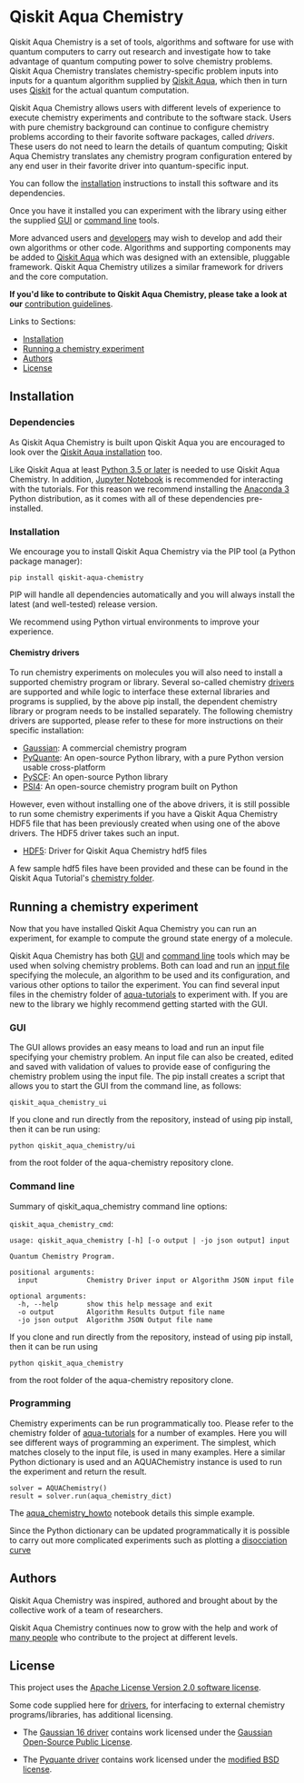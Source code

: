 # Qiskit Aqua Chemistry

Qiskit Aqua Chemistry is a set of tools, algorithms and software for use with quantum computers
to carry out research and investigate how to take advantage of quantum computing power to solve chemistry
problems. Qiskit Aqua Chemistry translates chemistry-specific problem inputs into inputs for a quantum algorithm
supplied by [Qiskit Aqua](https://github.com/Qiskit/aqua), which then in turn uses
[Qiskit](https://www.qiskit.org/) for the actual quantum computation.

Qiskit Aqua Chemistry allows users with different levels of experience to execute chemistry experiments and
contribute to the software stack.  Users with pure chemistry background can continue to configure chemistry
problems according to their favorite software packages, called *drivers*.  These users do not need to learn the
details of quantum computing; Qiskit Aqua Chemistry translates any chemistry program configuration entered by
any end user in their favorite driver into quantum-specific input.

You can follow the [installation](#installation) instructions to install this software and its dependencies.

Once you have it installed you can experiment with the library using either the supplied [GUI](#gui) or
[command line](#command-line) tools.

More advanced users and [developers](qiskit_aqua_chemistry#developers) may wish to develop and add their own
algorithms or other code. Algorithms and supporting components may be added to
[Qiskit Aqua](https://github.com/Qiskit/aqua) which was designed with an extensible, pluggable
framework. Qiskit Aqua Chemistry utilizes a similar framework for drivers and the core computation.

**If you'd like to contribute to Qiskit Aqua Chemistry, please take a look at our**
[contribution guidelines](.github/CONTRIBUTING.rst).

Links to Sections:

* [Installation](#installation)
* [Running a chemistry experiment](#running-a-chemistry-experiment)
* [Authors](#authors-alphabetical)
* [License](#license)

## Installation

### Dependencies

As Qiskit Aqua Chemistry is built upon Qiskit Aqua you are encouraged to look over the
[Qiskit Aqua installation](https://github.com/Qiskit/aqua/blob/master/README.md#installation) too.

Like Qiskit Aqua at least [Python 3.5 or later](https://www.python.org/downloads/) is needed to use
Qiskit Aqua Chemistry.
In addition, [Jupyter Notebook](https://jupyter.readthedocs.io/en/latest/install.html) is recommended
for interacting with the tutorials.
For this reason we recommend installing the [Anaconda 3](https://www.continuum.io/downloads)
Python distribution, as it comes with all of these dependencies pre-installed.

### Installation

We encourage you to install Qiskit Aqua Chemistry via the PIP tool (a Python package manager):

```
pip install qiskit-aqua-chemistry
```

PIP will handle all dependencies automatically and you will always install the latest (and well-tested)
release version.

We recommend using Python virtual environments to improve your experience.

#### Chemistry drivers

To run chemistry experiments on molecules you will also need to install a supported chemistry program or library. 
Several so-called chemistry [drivers](qiskit_aqua_chemistry/drivers/README.md) are supported and while logic to
interface these external libraries and programs is supplied, by the above pip install, the dependent chemistry library
or program needs to be installed separately. The following chemistry drivers are supported, please refer to these for
more instructions on their specific installation: 

* [Gaussian](qiskit_aqua_chemistry/drivers/gaussiand/README.md): A commercial chemistry program  
* [PyQuante](qiskit_aqua_chemistry/drivers/pyquanted/README.md): An open-source Python library, with a pure Python version usable cross-platform
* [PySCF](qiskit_aqua_chemistry/drivers/pyscfd/README.md): An open-source Python library 
* [PSI4](qiskit_aqua_chemistry/drivers/psi4d/README.md): An open-source chemistry program built on Python

However, even without installing one of the above drivers, it is still possible to run some chemistry experiments if
you have a Qiskit Aqua Chemistry HDF5 file that has been previously created when using one of the above drivers.
The HDF5 driver takes such an input. 

* [HDF5](qiskit_aqua_chemistry/drivers/hdf5d/README.md): Driver for Qiskit Aqua Chemistry hdf5 files    
 
A few sample hdf5 files have been provided and these can be found in the 
Qiskit Aqua Tutorial's [chemistry folder](https://github.com/Qiskit/aqua-tutorials/tree/master/chemistry).  

## Running a chemistry experiment

Now that you have installed Qiskit Aqua Chemistry you can run an experiment, for example to compute the ground
state energy of a molecule.

Qiskit Aqua Chemistry has both [GUI](#gui) and [command line](#command-line) tools which may be used when solving
chemistry problems. Both can load and run an [input file](qiskit_aqua_chemistry#input-file) specifying the molecule,
an algorithm to be used and its configuration, and various other options to tailor the experiment. You can find several
input files in the chemistry folder of
[aqua-tutorials](https://github.com/Qiskit/aqua-tutorials/tree/master/chemistry/input_files)
to experiment with. If you are new to the library we highly recommend getting started with the GUI.

### GUI

The GUI allows provides an easy means to load and run an input file specifying your chemistry problem. An input file
can also be created, edited and saved with validation of values to provide ease of configuring the chemistry problem
using the input file. The pip install creates a script that allows you to start the GUI from the
command line, as follows:

`qiskit_aqua_chemistry_ui`

If you clone and run directly from the repository, instead of using
pip install, then it can be run using:

`python qiskit_aqua_chemistry/ui`

from the root folder of the aqua-chemistry repository clone.

### Command line

Summary of qiskit_aqua_chemistry command line options:

`qiskit_aqua_chemistry_cmd`:
```
usage: qiskit_aqua_chemistry [-h] [-o output | -jo json output] input

Quantum Chemistry Program.

positional arguments:
  input            Chemistry Driver input or Algorithm JSON input file

optional arguments:
  -h, --help       show this help message and exit
  -o output        Algorithm Results Output file name
  -jo json output  Algorithm JSON Output file name
```

If you clone and run directly from the repository, instead of using
pip install, then it can be run using

`python qiskit_aqua_chemistry`

from the root folder of the aqua-chemistry repository clone.

### Programming

Chemistry experiments can be run programmatically too. Please refer to the chemistry folder of
[aqua-tutorials](https://github.com/Qiskit/aqua-tutorials/tree/master/chemistry)
for a number of examples. Here you will see different ways of programming an experiment. The simplest, which
matches closely to the input file, is used in many examples. Here a similar Python dictionary is used and an
AQUAChemistry instance is used to run the experiment and return the result.
```
solver = AQUAChemistry()
result = solver.run(aqua_chemistry_dict)
```
The [aqua_chemistry_howto](https://github.com/Qiskit/aqua-tutorials/blob/master/chemistry/aqua_chemistry_howto.ipynb)
notebook details this simple example.

Since the Python dictionary can be updated programmatically it is possible to carry out more complicated experiments
such as plotting a
[disocciation curve](https://github.com/Qiskit/aqua-tutorials/blob/master/chemistry/lih_uccsd.ipynb)


## Authors

Qiskit Aqua Chemistry was inspired, authored and brought about by the collective
work of a team of researchers.

Qiskit Aqua Chemistry continues now to grow with the help and work of [many people](CONTRIBUTORS.md) who contribute
to the project at different levels.

## License

This project uses the [Apache License Version 2.0 software license](https://www.apache.org/licenses/LICENSE-2.0).

Some code supplied here for [drivers](qiskit_aqua_chemistry/drivers/README.md), for interfacing to external chemistry
programs/libraries, has additional licensing.

* The [Gaussian 16 driver](qiskit_aqua_chemistry/drivers/gaussiand/README.md) contains work licensed under the
[Gaussian Open-Source Public License](qiskit_aqua_chemistry/drivers/gaussiand/gauopen/LICENSE.txt).

* The [Pyquante driver](qiskit_aqua_chemistry/drivers/pyquanted/README.md) contains work licensed under the
[modified BSD license](qiskit_aqua_chemistry/drivers/pyquanted/LICENSE.txt).

